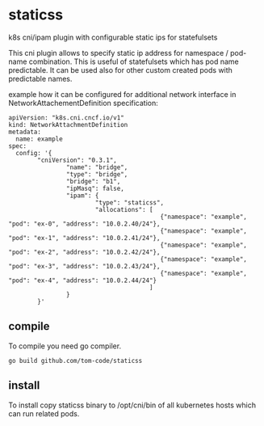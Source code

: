 # staticss
k8s cni/ipam plugin with configurable static ips for statefulsets

This cni plugin allows to specify static ip address for namespace / pod-name combination.
This is useful of statefulsets which has pod name predictable. It can be used also for other custom created pods with predictable names.

example how it can be configured for additional network interface in NetworkAttachementDefinition specification:

```
apiVersion: "k8s.cni.cncf.io/v1"
kind: NetworkAttachmentDefinition
metadata:
  name: example
spec:
  config: '{
        "cniVersion": "0.3.1",
                "name": "bridge",
                "type": "bridge",
                "bridge": "b1",
                "ipMasq": false,
                "ipam": {
                        "type": "staticss",
                        "allocations": [
                                          {"namespace": "example", "pod": "ex-0", "address": "10.0.2.40/24"},
                                          {"namespace": "example", "pod": "ex-1", "address": "10.0.2.41/24"},
                                          {"namespace": "example", "pod": "ex-2", "address": "10.0.2.42/24"},
                                          {"namespace": "example", "pod": "ex-3", "address": "10.0.2.43/24"},
                                          {"namespace": "example", "pod": "ex-4", "address": "10.0.2.44/24"}
                                       ]
                }
        }'
``` 

## compile
To compile you need go compiler.
```
go build github.com/tom-code/staticss
```

## install
To install copy staticss binary to /opt/cni/bin of all kubernetes hosts which can run related pods.
